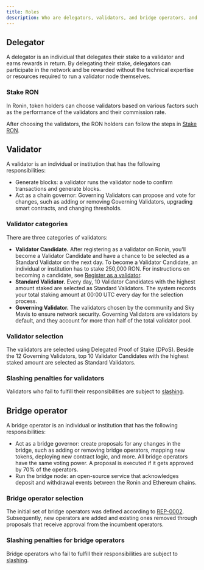 ```yaml
---
title: Roles
description: Who are delegators, validators, and bridge operators, and what they do.
---
```


## Delegator

A delegator is an individual that delegates their stake to a validator and earns rewards in return. By delegating their stake, delegators can participate in the network and be rewarded without the technical expertise or resources required to run a validator node themselves.

### Stake RON

In Ronin, token holders can choose validators based on various factors such as the performance of the validators and their commission rate.

After choosing the validators, the RON holders can follow the steps in [Stake RON](./../delegators/onboarding/become-delegator.mdx).

## Validator

A validator is an individual or institution that has the following responsibilities:

* Generate blocks: a validator runs the validator node to confirm transactions and generate blocks.
* Act as a chain governor: Governing Validators can propose and vote for changes, such as adding or removing Governing Validators, upgrading smart contracts, and changing thresholds.

### Validator categories

There are three categories of validators:

* **Validator Candidate.** After registering as a validator on Ronin, you'll become a Validator Candidate and have a chance to be selected as a Standard Validator on the next day. To become a Validator Candidate, an individual or institution has to stake 250,000 RON. For instructions on becoming a candidate, see [Register as a validator](./../validators/onboarding/become-validator.mdx).
* **Standard Validator.** Every day, 10 Validator Candidates with the highest amount staked are selected as Standard Validators. The system records your total staking amount at 00:00 UTC every day for the selection process.
* **Governing Validator.** The validators chosen by the community and Sky Mavis to ensure network security. Governing Validators are validators by default, and they account for more than half of the total validator pool.

### Validator selection

The validators are selected using Delegated Proof of Stake (DPoS). Beside the 12 Governing Validators, top 10 Validator Candidates with the highest staked amount are selected as Standard Validators.

### Slashing penalties for validators

Validators who fail to fulfill their responsibilities are subject to [slashing](./../validators/slashing.mdx).

## Bridge operator

A bridge operator is an individual or institution that has the following responsibilities:

* Act as a bridge governor: create proposals for any changes in the bridge, such as adding or removing bridge operators, mapping new tokens, deploying new contract logic, and more. All bridge operators have the same voting power. A proposal is executed if it gets approved by 70% of the operators.
* Run the bridge node: an open-source service that acknowledges deposit and withdrawal events between the Ronin and Ethereum chains.

### Bridge operator selection

The initial set of bridge operators was defined according to [REP-0002](https://github.com/axieinfinity/REPs/blob/main/REP-0002/REP-0002.md#bridge-operator-selection). Subsequently, new operators are added and existing ones removed through proposals that receive approval from the incumbent operators.

### Slashing penalties for bridge operators

Bridge operators who fail to fulfill their responsibilities are subject to [slashing](./../bridge-operators/slashing.md).
